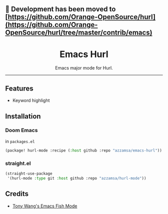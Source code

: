 ## 📢 Development has been moved to [https://github.com/Orange-OpenSource/hurl](https://github.com/Orange-OpenSource/hurl/tree/master/contrib/emacs)

<div align="center">
  <h1>Emacs Hurl</h1>

Emacs major mode for Hurl.

</div>

---

## Features

- Keyword highlight

## Installation

### Doom Emacs

in `packages.el`

``` lisp
(package! hurl-mode :recipe (:host github :repo "azzamsa/emacs-hurl"))
```

### straight.el

``` lisp
(straight-use-package
 '(hurl-mode :type git :host github :repo "azzamsa/hurl-mode"))
```

## Credits

- [Tony Wang's Emacs Fish Mode](https://github.com/wwwjfy/emacs-fish)
